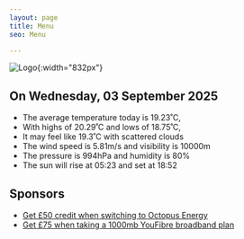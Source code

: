 ```yaml
---
layout: page
title: Menu
seo: Menu

---
```


![Logo](/images/logo.jpg){:width="832px"}

<!-- weather_marker starts -->
## On Wednesday, 03 September 2025

- The average temperature today is 19.23˚C,
- With highs of 20.29˚C and lows of 18.75˚C,
- It may feel like 19.3˚C with scattered clouds
- The wind speed is 5.81m/s and visibility is 10000m
- The pressure is 994hPa and humidity is 80%
- The sun will rise at 05:23 and set at 18:52

<!-- weather_marker ends -->

## Sponsors

- [Get £50 credit when switching to Octopus Energy](https://bit.ly/3oD1nnS)
- [Get £75 when taking a 1000mb YouFibre broadband plan](https://aklam.io/91zWhU?)
